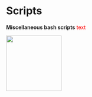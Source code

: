 # Scripts
<span>**Miscellaneous bash scripts**</span>
<span style="color: red;">text</span>






<img src="https://pics.freeicons.io/uploads/icons/png/19608875881557740376-512.png" width="150" height="150" class="center">
